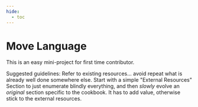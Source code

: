 ```yaml
---
hide:
  - toc
---
```

# Move Language

This is an easy mini-project for first time contributor.

Suggested guidelines: Refer to existing resources... avoid repeat what is already well done somewhere else. Start with a simple "External Resources" Section to just enumerate blindly everything, and then *slowly* evolve an *original* section specific to the cookbook. It has to add value, otherwise stick to the external resources.
